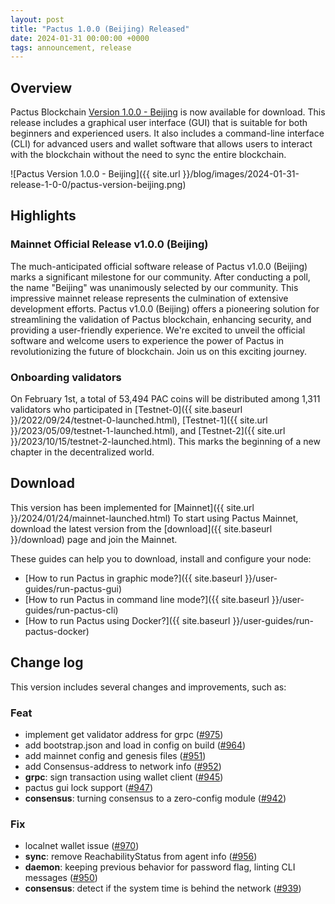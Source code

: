 ```yaml
---
layout: post
title: "Pactus 1.0.0 (Beijing) Released"
date: 2024-01-31 00:00:00 +0000
tags: announcement, release
---
```


## Overview

Pactus Blockchain [Version 1.0.0 - Beijing](https://github.com/pactus-project/pactus/releases/tag/v1.0.0)
is now available for download.
This release includes a graphical user interface (GUI) that
is suitable for both beginners and experienced users.
It also includes a command-line interface (CLI) for advanced users and wallet software
that allows users to interact with the blockchain without the need to sync the entire blockchain.

![Pactus Version 1.0.0 - Beijing]({{ site.url }}/blog/images/2024-01-31-release-1-0-0/pactus-version-beijing.png)

## Highlights

### Mainnet Official Release v1.0.0 (Beijing)

The much-anticipated official software release of Pactus v1.0.0 (Beijing) marks a significant milestone
for our community.
After conducting a poll, the name "Beijing" was unanimously selected by our community.
This impressive mainnet release represents the culmination of extensive development efforts.
Pactus v1.0.0 (Beijing) offers a pioneering solution for streamlining the validation of Pactus blockchain,
enhancing security, and providing a user-friendly experience. We're excited to unveil the official software
and welcome users to experience the power of Pactus in revolutionizing the future of blockchain. Join us on
this exciting journey.

### Onboarding validators

On February 1st, a total of 53,494 PAC coins will be distributed among 1,311 validators who participated in
[Testnet-0]({{ site.baseurl }}/2022/09/24/testnet-0-launched.html),
[Testnet-1]({{ site.url }}/2023/05/09/testnet-1-launched.html), and
[Testnet-2]({{ site.url }}/2023/10/15/testnet-2-launched.html).
This marks the beginning of a new chapter in the decentralized world.

## Download

This version has been implemented for [Mainnet]({{ site.url }}/2024/01/24/mainnet-launched.html)
To start using Pactus Mainnet, download the latest version from the [download]({{ site.baseurl }}/download)
page and join the Mainnet.

These guides can help you to download, install and configure your node:

- [How to run Pactus in graphic mode?]({{ site.baseurl }}/user-guides/run-pactus-gui)
- [How to run Pactus in command line mode?]({{ site.baseurl }}/user-guides/run-pactus-cli)
- [How to run Pactus using Docker?]({{ site.baseurl }}/user-guides/run-pactus-docker)

## Change log

This version includes several changes and improvements, such as:

### Feat

- implement get validator address for grpc ([#975](https://github.com/pactus-project/pactus/pull/975))
- add bootstrap.json and load in config on build ([#964](https://github.com/pactus-project/pactus/pull/964))
- add mainnet config and genesis files ([#951](https://github.com/pactus-project/pactus/pull/951))
- add Consensus-address to network info ([#952](https://github.com/pactus-project/pactus/pull/952))
- **grpc**: sign transaction using wallet client ([#945](https://github.com/pactus-project/pactus/pull/945))
- pactus gui lock support ([#947](https://github.com/pactus-project/pactus/pull/947))
- **consensus**: turning consensus to a zero-config module ([#942](https://github.com/pactus-project/pactus/pull/942))

### Fix

- localnet wallet issue ([#970](https://github.com/pactus-project/pactus/pull/970))
- **sync**: remove ReachabilityStatus from agent info ([#956](https://github.com/pactus-project/pactus/pull/956))
- **daemon**: keeping previous behavior for password flag, linting CLI messages ([#950](https://github.com/pactus-project/pactus/pull/950))
- **consensus**: detect if the system time is behind the network ([#939](https://github.com/pactus-project/pactus/pull/939))
